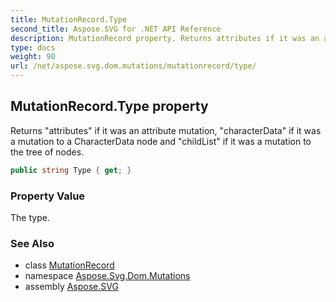 ```yaml
---
title: MutationRecord.Type
second_title: Aspose.SVG for .NET API Reference
description: MutationRecord property. Returns attributes if it was an attribute mutation characterData if it was a mutation to a CharacterData node and childList if it was a mutation to the tree of nodes
type: docs
weight: 90
url: /net/aspose.svg.dom.mutations/mutationrecord/type/
---
```

## MutationRecord.Type property

Returns "attributes" if it was an attribute mutation, "characterData" if it was a mutation to a CharacterData node and "childList" if it was a mutation to the tree of nodes.

```csharp
public string Type { get; }
```

### Property Value

The type.

### See Also

* class [MutationRecord](../)
* namespace [Aspose.Svg.Dom.Mutations](../../mutationrecord/)
* assembly [Aspose.SVG](../../../)

